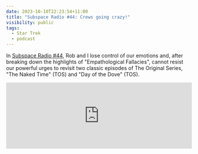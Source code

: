 ```yaml
---
date: 2023-10-10T22:23:54+11:00
title: "Subspace Radio #44: Crews going crazy!"
visibility: public
tags:
  - Star Trek
  - podcast
---
```

In [Subspace Radio #44](https://www.subspace.fm/episodes/episode-44-crews-going-crazy-ld4x05-empathological-fallacies), Rob and I lose control of our emotions and, after breaking down the highlights of "Empathological Fallacies", cannot resist our powerful urges to revisit two classic episodes of The Original Series, "The Naked Time" (TOS) and "Day of the Dove" (TOS).

<iframe width="100%" height="180" frameborder="no" scrolling="no" seamless src="https://share.transistor.fm/e/d03c9f81"></iframe>
